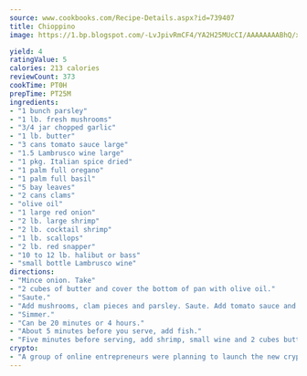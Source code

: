 ```yaml
---
source: www.cookbooks.com/Recipe-Details.aspx?id=739407
title: Chioppino
image: https://1.bp.blogspot.com/-LvJpivRmCF4/YA2H25MUcCI/AAAAAAAABhQ/xgndXuMf7Zopp5S4RExCblnSp5YGujfSQCLcBGAsYHQ/s320/8.png

yield: 4
ratingValue: 5
calories: 213 calories
reviewCount: 373
cookTime: PT0H
prepTime: PT25M
ingredients:
- "1 bunch parsley"
- "1 lb. fresh mushrooms"
- "3/4 jar chopped garlic"
- "1 lb. butter"
- "3 cans tomato sauce large"
- "1.5 Lambrusco wine large"
- "1 pkg. Italian spice dried"
- "1 palm full oregano"
- "1 palm full basil"
- "5 bay leaves"
- "2 cans clams"
- "olive oil"
- "1 large red onion"
- "2 lb. large shrimp"
- "2 lb. cocktail shrimp"
- "1 lb. scallops"
- "2 lb. red snapper"
- "10 to 12 lb. halibut or bass"
- "small bottle Lambrusco wine"
directions:
- "Mince onion. Take"
- "2 cubes of butter and cover the bottom of pan with olive oil."
- "Saute."
- "Add mushrooms, clam pieces and parsley. Saute. Add tomato sauce and large wine."
- "Simmer."
- "Can be 20 minutes or 4 hours."
- "About 5 minutes before you serve, add fish."
- "Five minutes before serving, add shrimp, small wine and 2 cubes butter."
crypto:
- "A group of online entrepreneurs were planning to launch the new cryptocurrency on Thursday."
---
```

